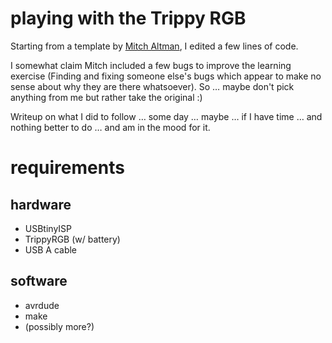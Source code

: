 # playing with the Trippy RGB

Starting from a template by [Mitch
Altman](http://cornfieldelectronics.com/cfe/projects.php), I edited a few lines
of code.

I somewhat claim Mitch included a few bugs to improve the learning exercise
(Finding and fixing someone else's bugs which appear to make no sense about why
they are there whatsoever). So … maybe don't pick anything from me but rather
take the original :)

Writeup on what I did to follow … some day … maybe … if I have time … and
nothing better to do … and am in the mood for it.

# requirements

## hardware

 * USBtinyISP
 * TrippyRGB (w/ battery)
 * USB A cable

## software

 * avrdude
 * make
 * (possibly more?)
